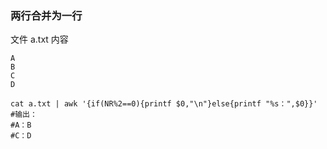 ### 两行合并为一行
文件 a.txt 内容
```
A
B
C
D
```

```
cat a.txt | awk '{if(NR%2==0){printf $0,"\n"}else{printf "%s：",$0}}'
#输出：
#A：B
#C：D
```

